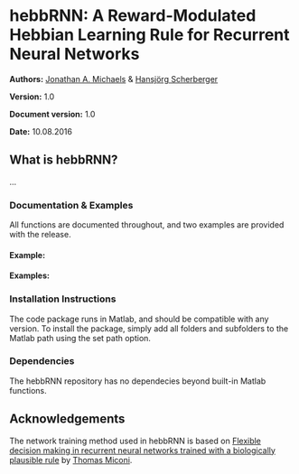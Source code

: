 # hebbRNN: A Reward-Modulated Hebbian Learning Rule for Recurrent Neural Networks
**Authors:** [Jonathan A. Michaels](http://www.jmichaels.me/) & [Hansjörg Scherberger](http://www.dpz.eu/en/unit/neurobiology.html)

**Version:** 1.0

**Document version:** 1.0

**Date:** 10.08.2016

## What is hebbRNN?

...

### Documentation & Examples
All functions are documented throughout, and two examples are provided with the release.

#### Example:

#### Examples:


### Installation Instructions

The code package runs in Matlab, and should be compatible with any version.
To install the package, simply add all folders and subfolders to the Matlab path using the set path option.

### Dependencies

The hebbRNN repository has no dependecies beyond built-in Matlab functions.

## Acknowledgements

The network training method used in hebbRNN is based on [Flexible decision ­making in recurrent neural networks trained with a biologically plausible rule](http://biorxiv.org/content/early/2016/07/26/057729) by [Thomas Miconi](http://scholar.harvard.edu/tmiconi/home).